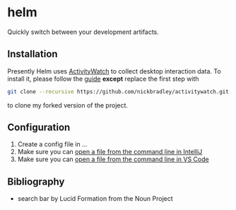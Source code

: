 # helm
Quickly switch between your development artifacts.


## Installation

Presently Helm uses [ActivityWatch]() to collect desktop interaction data.
To install it, please follow the [guide](https://activitywatch.readthedocs.io/en/latest/installing-from-source.html) **except** replace the first step with
```sh
git clone --recursive https://github.com/nickbradley/activitywatch.git
```
to clone my forked version of the project.

## Configuration

1. Create a config file in ...
2. Make sure you can [open a file from the command line in IntelliJ](https://www.jetbrains.com/help/idea/opening-files-from-command-line.html) 
3. Make sure you can [open a file from the command line in VS Code](https://code.visualstudio.com/docs/setup/mac#_launching-from-the-command-line)

## Bibliography
- search bar by Lucid Formation from the Noun Project